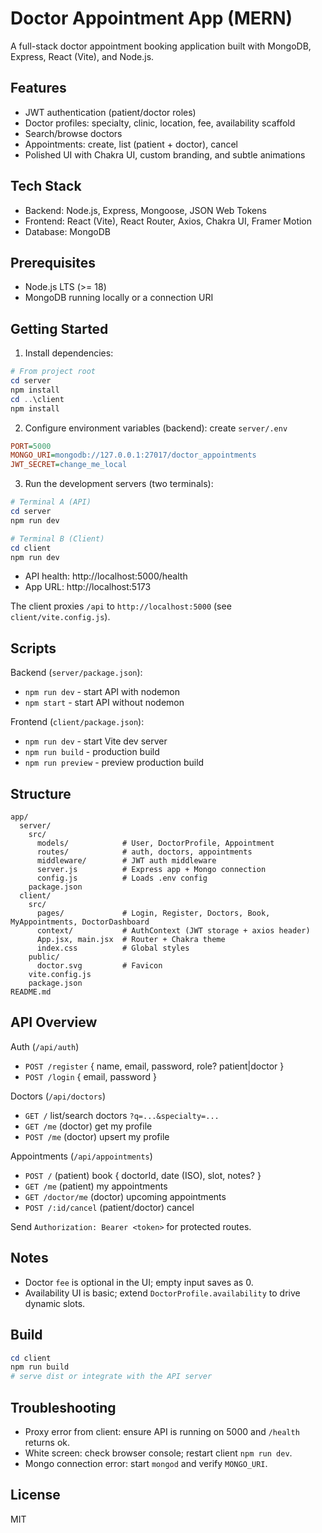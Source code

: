 # Doctor Appointment App (MERN)

A full-stack doctor appointment booking application built with MongoDB, Express, React (Vite), and Node.js.

## Features
- JWT authentication (patient/doctor roles)
- Doctor profiles: specialty, clinic, location, fee, availability scaffold
- Search/browse doctors
- Appointments: create, list (patient + doctor), cancel
- Polished UI with Chakra UI, custom branding, and subtle animations

## Tech Stack
- Backend: Node.js, Express, Mongoose, JSON Web Tokens
- Frontend: React (Vite), React Router, Axios, Chakra UI, Framer Motion
- Database: MongoDB

## Prerequisites
- Node.js LTS (>= 18)
- MongoDB running locally or a connection URI

## Getting Started

1) Install dependencies:

```powershell
# From project root
cd server
npm install
cd ..\client
npm install
```

2) Configure environment variables (backend): create `server/.env`

```ini
PORT=5000
MONGO_URI=mongodb://127.0.0.1:27017/doctor_appointments
JWT_SECRET=change_me_local
```

3) Run the development servers (two terminals):

```powershell
# Terminal A (API)
cd server
npm run dev

# Terminal B (Client)
cd client
npm run dev
```

- API health: http://localhost:5000/health
- App URL: http://localhost:5173

The client proxies `/api` to `http://localhost:5000` (see `client/vite.config.js`).

## Scripts
Backend (`server/package.json`):
- `npm run dev` - start API with nodemon
- `npm start` - start API without nodemon

Frontend (`client/package.json`):
- `npm run dev` - start Vite dev server
- `npm run build` - production build
- `npm run preview` - preview production build

## Structure
```
app/
  server/
    src/
      models/            # User, DoctorProfile, Appointment
      routes/            # auth, doctors, appointments
      middleware/        # JWT auth middleware
      server.js          # Express app + Mongo connection
      config.js          # Loads .env config
    package.json
  client/
    src/
      pages/             # Login, Register, Doctors, Book, MyAppointments, DoctorDashboard
      context/           # AuthContext (JWT storage + axios header)
      App.jsx, main.jsx  # Router + Chakra theme
      index.css          # Global styles
    public/
      doctor.svg         # Favicon
    vite.config.js
    package.json
README.md
```

## API Overview
Auth (`/api/auth`)
- `POST /register` { name, email, password, role? patient|doctor }
- `POST /login` { email, password }

Doctors (`/api/doctors`)
- `GET /` list/search doctors `?q=...&specialty=...`
- `GET /me` (doctor) get my profile
- `POST /me` (doctor) upsert my profile

Appointments (`/api/appointments`)
- `POST /` (patient) book { doctorId, date (ISO), slot, notes? }
- `GET /me` (patient) my appointments
- `GET /doctor/me` (doctor) upcoming appointments
- `POST /:id/cancel` (patient/doctor) cancel

Send `Authorization: Bearer <token>` for protected routes.

## Notes
- Doctor `fee` is optional in the UI; empty input saves as 0.
- Availability UI is basic; extend `DoctorProfile.availability` to drive dynamic slots.

## Build
```powershell
cd client
npm run build
# serve dist or integrate with the API server
```

## Troubleshooting
- Proxy error from client: ensure API is running on 5000 and `/health` returns ok.
- White screen: check browser console; restart client `npm run dev`.
- Mongo connection error: start `mongod` and verify `MONGO_URI`.

## License
MIT
